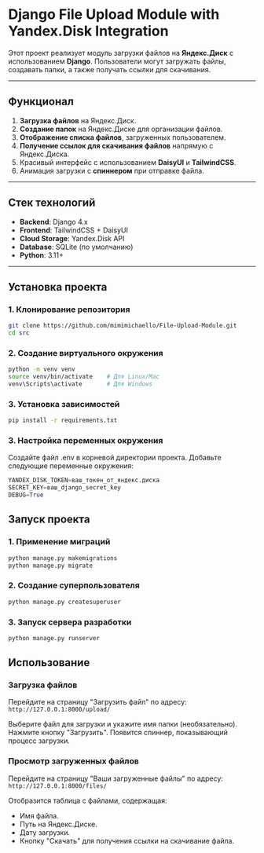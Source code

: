 # Django File Upload Module with Yandex.Disk Integration

Этот проект реализует модуль загрузки файлов на **Яндекс.Диск** с использованием **Django**. Пользователи могут загружать файлы, создавать папки, а также получать ссылки для скачивания.

---

## **Функционал**

1. **Загрузка файлов** на Яндекс.Диск.
2. **Создание папок** на Яндекс.Диске для организации файлов.
3. **Отображение списка файлов**, загруженных пользователем.
4. **Получение ссылок для скачивания файлов** напрямую с Яндекс.Диска.
5. Красивый интерфейс с использованием **DaisyUI** и **TailwindCSS**.
6. Анимация загрузки с **спиннером** при отправке файла.

---

## **Стек технологий**

- **Backend**: Django 4.x
- **Frontend**: TailwindCSS + DaisyUI
- **Cloud Storage**: Yandex.Disk API
- **Database**: SQLite (по умолчанию)
- **Python**: 3.11+

---

## **Установка проекта**

### **1. Клонирование репозитория**

```bash
git clone https://github.com/mimimichaello/File-Upload-Module.git
cd src
```

### **2. Создание виртуального окружения**

```bash
python -m venv venv
source venv/bin/activate    # Для Linux/Mac
venv\Scripts\activate       # Для Windows
```

### **3. Установка зависимостей**

```bash
pip install -r requirements.txt
```

### **3. Настройка переменных окружения**
Создайте файл .env в корневой директории проекта.
Добавьте следующие переменные окружения:

```python
YANDEX_DISK_TOKEN=ваш_токен_от_яндекс.диска
SECRET_KEY=ваш_django_secret_key
DEBUG=True
```

## **Запуск проекта**

### **1. Применение миграций**

```bash
python manage.py makemigrations
python manage.py migrate
```

### **2. Создание суперпользователя**

```bash
python manage.py createsuperuser
```
### **3. Запуск сервера разработки**

```bash
python manage.py runserver
```

## **Использование**

### **Загрузка файлов**
Перейдите на страницу "Загрузить файл" по адресу:  `http://127.0.0.1:8000/upload/`

Выберите файл для загрузки и укажите имя папки (необязательно).
Нажмите кнопку "Загрузить". Появится спиннер, показывающий процесс загрузки.

### **Просмотр загруженных файлов**
Перейдите на страницу "Ваши загруженные файлы" по адресу:  `http://127.0.0.1:8000/files/`

Отобразится таблица с файлами, содержащая:
- Имя файла.
- Путь на Яндекс.Диске.
- Дату загрузки.
- Кнопку "Скачать" для получения ссылки на скачивание файла.
